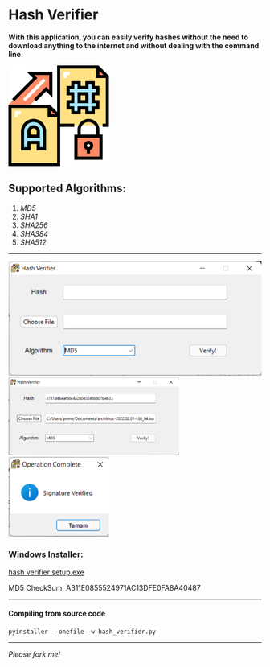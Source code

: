 
# Hash Verifier

**With this application, you can easily verify hashes without the need to download anything to the internet and without dealing with the command line.**

<img src="photo/logo.png" width="200">

## Supported Algorithms:

1. _MD5_
2. _SHA1_
3. _SHA256_
3. _SHA384_
5. _SHA512_

***
<img src="photo/app.png" width="600">
<img src="photo/app2.png" width="340">
<img src="photo/verified.png" width="200">

### Windows Installer:

<a href="https://github.com/ne0-jamm3r/Hash-Verifier/raw/main/hash_verifier_setup.exe">hash verifier setup.exe</a>

MD5 CheckSum: A311E0855524971AC13DFE0FA8A40487

---
#### Compiling from source code
```
pyinstaller --onefile -w hash_verifier.py
```
***
_Please fork me!_






